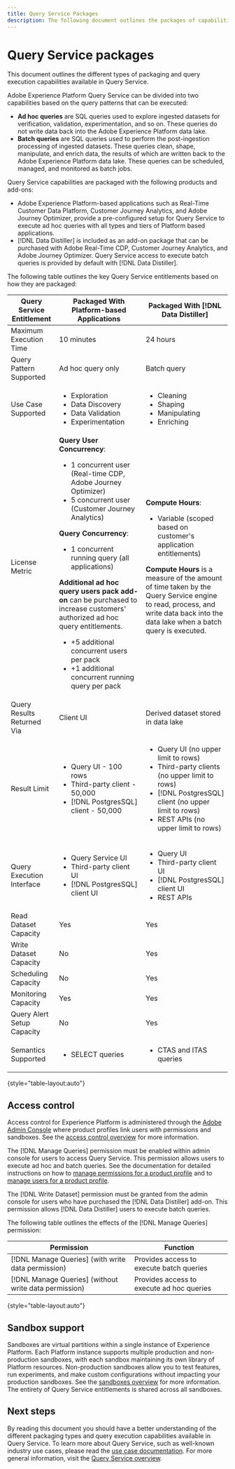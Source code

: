 ```yaml
---
title: Query Service Packages
description: The following document outlines the packages of capabilities and products available for Query Service and highlights the differences for ad hoc and batch queries.
---
```

# Query Service packages

This document outlines the different types of packaging and query execution capabilities available in Query Service.

Adobe Experience Platform Query Service can be divided into two capabilities based on the query patterns that can be executed:

- **Ad hoc queries** are SQL queries used to explore ingested datasets for verification, validation, experimentation, and so on. These queries do not write data back into the Adobe Experience Platform data lake.
- **Batch queries** are SQL queries used to perform the post-ingestion processing of ingested datasets. These queries clean, shape, manipulate, and enrich data, the results of which are written back to the Adobe Experience Platform data lake. These queries can be scheduled, managed, and monitored as batch jobs.

Query Service capabilities are packaged with the following products and add-ons:  

- Adobe Experience Platform-based applications such as Real-Time Customer Data Platform, Customer Journey Analytics, and Adobe Journey Optimizer, provide a pre-configured setup for Query Service to execute ad hoc queries with all types and tiers of Platform based applications. 
- [!DNL Data Distiller] is included as an add-on package that can be purchased with Adobe Real-Time CDP, Customer Journey Analytics, and Adobe Journey Optimizer. Query Service access to execute batch queries is provided by default with [!DNL Data Distiller].

The following table outlines the key Query Service entitlements based on how they are packaged:

| Query Service Entitlement | Packaged With Platform-based Applications | Packaged With [!DNL Data Distiller] |
|---|---|---|
| Maximum Execution Time  | 10 minutes  | 24 hours |
| Query Pattern Supported | Ad hoc query only | Batch query |
| Use Case Supported | <ul><li>Exploration​</li><li>Data Discovery​</li><li>Data Validation</li><li>Experimentation</li></ul> | <ul><li>Cleaning</li><li>Shaping</li><li>Manipulating</li><li>Enriching</li></ul> |
| License Metric | **Query User Concurrency**: <ul><li>1 concurrent user (Real-time CDP, Adobe Journey Optimizer)​</li><li>5 concurrent user (Customer Journey Analytics)​</li></ul> **Query Concurrency**: <ul><li>1 concurrent running query (all applications)​</li></ul> **Additional ad hoc query users pack add-on** can be purchased to increase customers' authorized ad hoc query entitlements. <ul><li>+5 additional concurrent users per pack</li><li>+1 additional concurrent running query per pack</li></ul> | **Compute Hours**: <ul><li>Variable (scoped based on customer's application entitlements)</li></ul> **Compute Hours** is a measure of the amount of time taken by the Query Service engine to read, process, and write data back into the data lake when a batch query is executed. |
| Query Results Returned Via | Client UI | Derived dataset stored in data lake |
| Result Limit | <ul><li>Query UI - 100 rows</li><li>Third-party client - 50,000</li><li>[!DNL PostgresSQL] client - 50,000</li></ul> | <ul><li>Query UI (no upper limit to rows)</li><li>Third-party clients  (no upper limit to rows)</li><li>[!DNL PostgresSQL] client  (no upper limit to rows)</li><li>REST APIs (no upper limit to rows)</li></ul> |
| Query Execution Interface | <ul><li>Query Service UI</li><li>Third-party client UI</li><li>[!DNL PostgresSQL] client UI</li></ul> | <ul><li>Query UI </li><li>Third-party client UI</li><li>[!DNL PostgresSQL] client UI</li><li>REST APIs</li></ul> |
| Read Dataset Capacity | Yes | Yes |
| Write Dataset Capacity | No  | Yes |
| Scheduling Capacity | No  | Yes |
| Monitoring Capacity | Yes | Yes |
| Query Alert Setup Capacity | No | Yes |
| Semantics Supported | <ul><li>SELECT queries</li></ul> | <ul><li>CTAS and ITAS queries</li></ul> |

{style="table-layout:auto"}

## Access control

Access control for Experience Platform is administered through the [Adobe Admin Console](https://adminconsole.adobe.com/) where product profiles link users with permissions and sandboxes. See the [access control overview](../access-control/home.md) for more information.

The [!DNL Manage Queries] permission must be enabled within admin console for users to access Query Service. This permission allows users to execute ad hoc and batch queries. 
See the documentation for detailed instructions on how to [manage permissions for a product profile](../access-control/ui/permissions.md) and to [manage users for a product profile](../access-control/ui/users.md).

The [!DNL Write Dataset] permission must be granted from the admin console for users who have purchased the [!DNL Data Distiller] add-on. This permission allows [!DNL Data Distiller] users to execute batch queries.

The following table outlines the effects of the [!DNL Manage Queries] permission:

| Permission | Function |
|---|---|
| [!DNL Manage Queries] (with write data permission) | Provides access to execute batch queries |
| [!DNL Manage Queries] (without write data permission)| Provides access to execute ad hoc queries |

{style="table-layout:auto"}

## Sandbox support

Sandboxes are virtual partitions within a single instance of Experience Platform. Each Platform instance supports multiple production and non-production sandboxes, with each sandbox maintaining its own library of Platform resources. Non-production sandboxes allow you to test features, run experiments, and make custom configurations without impacting your production sandboxes. See the [sandboxes overview](../sandboxes/home.md) for more information. The entirety of Query Service entitlements is shared across all sandboxes. 

## Next steps

By reading this document you should have a better understanding of the different packaging types and query execution capabilities available in Query Service. To learn more about Query Service, such as well-known industry use cases, please read the [use case documentation](./use-cases/abandoned-browse.md). For more general information, visit the [Query Service overview](./home.md).
